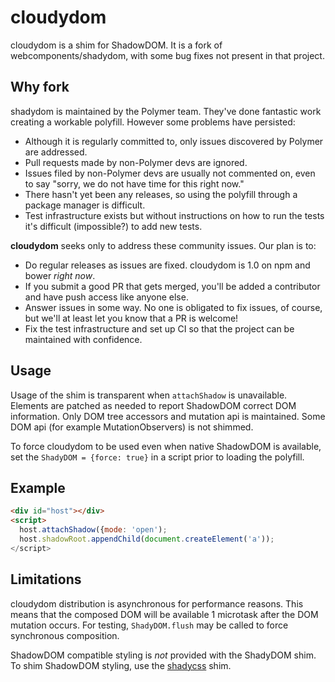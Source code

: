 # cloudydom

cloudydom is a shim for ShadowDOM. It is a fork of webcomponents/shadydom, with some bug fixes not present in that project.

## Why fork

shadydom is maintained by the Polymer team. They've done fantastic work creating a workable polyfill. However some problems have persisted:

* Although it is regularly committed to, only issues discovered by Polymer are addressed.
* Pull requests made by non-Polymer devs are ignored.
* Issues filed by non-Polymer devs are usually not commented on, even to say "sorry, we do not have time for this right now."
* There hasn't yet been any releases, so using the polyfill through a package manager is difficult.
* Test infrastructure exists but without instructions on how to run the tests it's difficult (impossible?) to add new tests.

**cloudydom** seeks only to address these community issues. Our plan is to:

* Do regular releases as issues are fixed. cloudydom is 1.0 on npm and bower *right now*.
* If you submit a good PR that gets merged, you'll be added a contributor and have push access like anyone else.
* Answer issues in some way. No one is obligated to fix issues, of course, but we'll at least let you know that a PR is welcome!
* Fix the test infrastructure and set up CI so that the project can be maintained with confidence.

## Usage

Usage of the shim is transparent when `attachShadow` is unavailable. Elements are
patched as needed to report ShadowDOM correct DOM information. Only DOM tree
accessors and mutation api is maintained. Some DOM api
(for example MutationObservers) is not shimmed.

To force cloudydom to be used even when native ShadowDOM is available, set
the `ShadyDOM = {force: true}` in a script prior to loading the polyfill.

## Example

```html
<div id="host"></div>
<script>
  host.attachShadow({mode: 'open');
  host.shadowRoot.appendChild(document.createElement('a'));
</script>

```

## Limitations

cloudydom distribution is asynchronous for performance reasons. This means that
the composed DOM will be available 1 microtask after the DOM mutation occurs.
For testing, `ShadyDOM.flush` may be called to force synchronous composition.

ShadowDOM compatible styling is *not* provided with the ShadyDOM shim. To
shim ShadowDOM styling, use the [shadycss](https://github.com/webcomponents/shadycss) shim.
